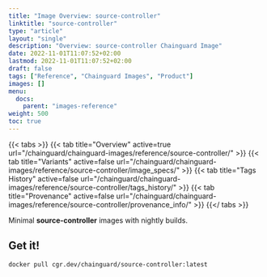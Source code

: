 ```yaml
---
title: "Image Overview: source-controller"
linktitle: "source-controller"
type: "article"
layout: "single"
description: "Overview: source-controller Chainguard Image"
date: 2022-11-01T11:07:52+02:00
lastmod: 2022-11-01T11:07:52+02:00
draft: false
tags: ["Reference", "Chainguard Images", "Product"]
images: []
menu:
  docs:
    parent: "images-reference"
weight: 500
toc: true
---
```


{{< tabs >}}
{{< tab title="Overview" active=true url="/chainguard/chainguard-images/reference/source-controller/" >}}
{{< tab title="Variants" active=false url="/chainguard/chainguard-images/reference/source-controller/image_specs/" >}}
{{< tab title="Tags History" active=false url="/chainguard/chainguard-images/reference/source-controller/tags_history/" >}}
{{< tab title="Provenance" active=false url="/chainguard/chainguard-images/reference/source-controller/provenance_info/" >}}
{{</ tabs >}}

Minimal **source-controller** images with nightly builds.

## Get it!

```
docker pull cgr.dev/chainguard/source-controller:latest
```

